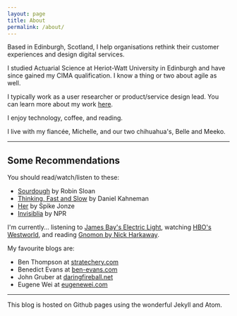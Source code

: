 ```yaml
---
layout: page
title: About
permalink: /about/
---
```


Based in Edinburgh, Scotland, I help organisations rethink their customer experiences and design digital services. 

I studied Actuarial Science at Heriot-Watt University in Edinburgh and have since gained my CIMA qualification. I know a thing or two about agile as well.

I typically work as a user researcher or product/service design lead. You can learn more about my work [here](/work.md/).

I enjoy technology, coffee, and reading.

I live with my fiancée, Michelle, and our two chihuahua's, Belle and Meeko.

---

## Some Recommendations

You should read/watch/listen to these:
* [Sourdough](https://www.robinsloan.com/books/sourdough/) by Robin Sloan
* [Thinking, Fast and Slow](https://scholar.princeton.edu/kahneman/publications-0) by Daniel Kahneman
* [Her](https://letterboxd.com/film/her/) by Spike Jonze
* [Invisiblia](https://www.npr.org/programs/invisibilia/) by NPR

I'm currently...
listening to [James Bay's Electric Light](https://itunes.apple.com/gb/album/electric-light/1354016490),
watching [HBO's Westworld](https://www.hbo.com/westworld),
and reading [Gnomon by Nick Harkaway](https://www.penguin.co.uk/books/1113201/gnomon/).

My favourite blogs are:

* Ben Thompson at [stratechery.com](https://stratechery.com)
* Benedict Evans at [ben-evans.com](https://www.ben-evans.com)
* John Gruber at [daringfireball.net](https://daringfireball.net)
* Eugene Wei at [eugenewei.com](http://www.eugenewei.com)

---

This blog is hosted on Github pages using the wonderful Jekyll and Atom.

